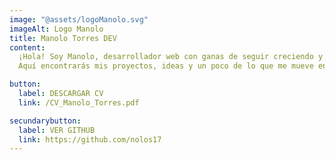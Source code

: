 ```yaml
---
image: "@assets/logoManolo.svg"
imageAlt: Logo Manolo
title: Manolo Torres DEV
content:
  ¡Hola! Soy Manolo, desarrollador web con ganas de seguir creciendo y creando cosas geniales.<br>
  Aquí encontrarás mis proyectos, ideas y un poco de lo que me mueve en el mundo tech.

button:
  label: DESCARGAR CV
  link: /CV_Manolo_Torres.pdf

secundarybutton:
  label: VER GITHUB
  link: https://github.com/nolos17
---
```

